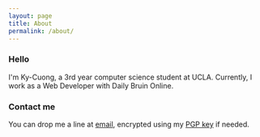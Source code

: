 ```yaml
---
layout: page
title: About
permalink: /about/
---
```


### Hello

I'm Ky-Cuong, a 3rd year computer science student at UCLA. Currently, I work as
a Web Developer with Daily Bruin Online.


### Contact me

You can drop me a line at [email](mailto:kycuonghuynh@ucla.edu), encrypted 
using my [PGP key](/PGP.txt) if needed. 